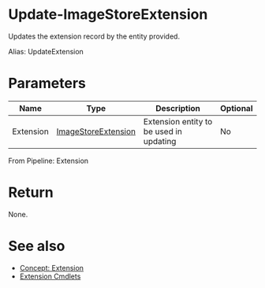 # Update-ImageStoreExtension
Updates the extension record by the entity provided.

Alias: UpdateExtension

# Parameters
|Name|Type|Description|Optional
|---|---|---|---|
|Extension|[ImageStoreExtension](../../type/ImageStoreExtension.md)|Extension entity to be used in updating|No|

From Pipeline: Extension

# Return
None.

# See also
  * [Concept: Extension](../../concept/Extension.md)
  * [Extension Cmdlets](../cmdlets.md#extension)
